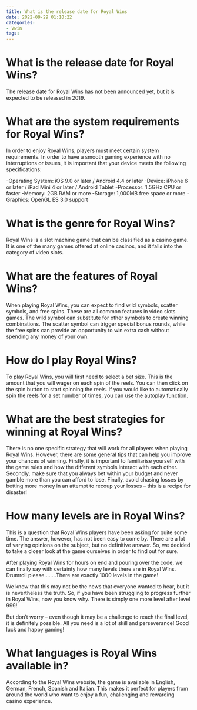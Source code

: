 ```yaml
---
title: What is the release date for Royal Wins
date: 2022-09-29 01:10:22
categories:
- Vwin
tags:
---
```



#  What is the release date for Royal Wins?

The release date for Royal Wins has not been announced yet, but it is expected to be released in 2019.

#  What are the system requirements for Royal Wins?

In order to enjoy Royal Wins, players must meet certain system requirements. In order to have a smooth gaming experience with no interruptions or issues, it is important that your device meets the following specifications:

-Operating System: iOS 9.0 or later / Android 4.4 or later
-Device: iPhone 6 or later / iPad Mini 4 or later / Android Tablet
-Processor: 1.5GHz CPU or faster
-Memory: 2GB RAM or more
-Storage: 1,000MB free space or more
-Graphics: OpenGL ES 3.0 support

#  What is the genre for Royal Wins?

Royal Wins is a slot machine game that can be classified as a casino game. It is one of the many games offered at online casinos, and it falls into the category of video slots.

# What are the features of Royal Wins?

When playing Royal Wins, you can expect to find wild symbols, scatter symbols, and free spins. These are all common features in video slots games. The wild symbol can substitute for other symbols to create winning combinations. The scatter symbol can trigger special bonus rounds, while the free spins can provide an opportunity to win extra cash without spending any money of your own.

# How do I play Royal Wins?

To play Royal Wins, you will first need to select a bet size. This is the amount that you will wager on each spin of the reels. You can then click on the spin button to start spinning the reels. If you would like to automatically spin the reels for a set number of times, you can use the autoplay function.

# What are the best strategies for winning at Royal Wins?

There is no one specific strategy that will work for all players when playing Royal Wins. However, there are some general tips that can help you improve your chances of winning. Firstly, it is important to familiarise yourself with the game rules and how the different symbols interact with each other. Secondly, make sure that you always bet within your budget and never gamble more than you can afford to lose. Finally, avoid chasing losses by betting more money in an attempt to recoup your losses – this is a recipe for disaster!

#  How many levels are in Royal Wins?

This is a question that Royal Wins players have been asking for quite some time. The answer, however, has not been easy to come by. There are a lot of varying opinions on the subject, but no definitive answer. So, we decided to take a closer look at the game ourselves in order to find out for sure.

After playing Royal Wins for hours on end and pouring over the code, we can finally say with certainty how many levels there are in Royal Wins. Drumroll please……..There are exactly 1000 levels in the game!

We know that this may not be the news that everyone wanted to hear, but it is nevertheless the truth. So, if you have been struggling to progress further in Royal Wins, now you know why. There is simply one more level after level 999!

But don’t worry – even though it may be a challenge to reach the final level, it is definitely possible. All you need is a lot of skill and perseverance! Good luck and happy gaming!

#  What languages is Royal Wins available in?

According to the Royal Wins website, the game is available in English, German, French, Spanish and Italian. This makes it perfect for players from around the world who want to enjoy a fun, challenging and rewarding casino experience.